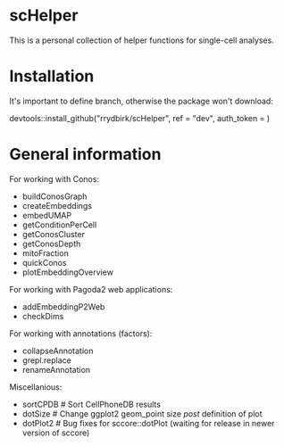 # scHelper

This is a personal collection of helper functions for single-cell analyses.

# Installation

It's important to define branch, otherwise the package won't download:

devtools::install_github("rrydbirk/scHelper", ref = "dev", auth_token = <your-GitHub-PAT>)

# General information

For working with Conos:

- buildConosGraph
- createEmbeddings
- embedUMAP
- getConditionPerCell
- getConosCluster
- getConosDepth
- mitoFraction
- quickConos
- plotEmbeddingOverview

For working with Pagoda2 web applications:

- addEmbeddingP2Web
- checkDims

For working with annotations (factors):

- collapseAnnotation
- grepl.replace
- renameAnnotation

Miscellanious:

- sortCPDB # Sort CellPhoneDB results
- dotSize # Change ggplot2 geom_point size *post* definition of plot
- dotPlot2 # Bug fixes for sccore::dotPlot (waiting for release in newer version of sccore)